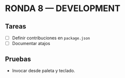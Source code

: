 # RONDA 8 — DEVELOPMENT

## Tareas
- [ ] Definir contribuciones en `package.json`
- [ ] Documentar atajos

## Pruebas
- Invocar desde paleta y teclado.
